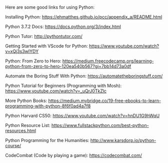
Here are some good links for using Python:

Installing Python:
https://ehmatthes.github.io/pcc/appendix_a/README.html

Python 3.7.2 Docs:
https://docs.python.org/3/index.html

Python Tutor:
http://pythontutor.com/

Getting Started with VScode for Python:
https://www.youtube.com/watch?v=xQj3s3wIYDY

Python: From Zero to Hero:
https://medium.freecodecamp.org/learning-python-from-zero-to-hero-120ea540b567?gi=7bb14d73a0df

Automate the Boring Stuff With Python:
https://automatetheboringstuff.com/

Python Tutorial for Beginners (Programming with Mosh):
https://www.youtube.com/watch?v=_uQrJ0TkZlc

More Python Books: 
https://medium.mybridge.co/19-free-ebooks-to-learn-programming-with-python-8f6f0ad4a7f8

Python Harvard CS50:
https://www.youtube.com/watch?v=hnDU1G9hWqU

Python Resource List:
https://www.fullstackpython.com/best-python-resources.html

Python Programming for the Humanities: 
http://www.karsdorp.io/python-course/

CodeCombat (Code by playing a game):
https://codecombat.com/
